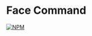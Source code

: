 # Face Command
[![NPM](https://nodei.co/npm/face-command-server.png)](https://nodei.co/npm/face-command-server/)


